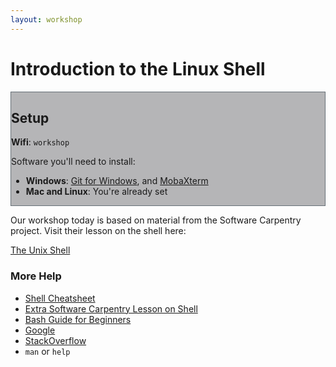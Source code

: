 ```yaml
---
layout: workshop
---
```


# Introduction to the Linux Shell

<div style="background-color: #b5b5b7; border: 1px solid #677077">

## Setup
**Wifi**: `workshop`

Software you'll need to install:
- **Windows**: [Git for Windows](https://git-for-windows.github.io/), and [MobaXterm](http://mobaxterm.mobatek.net)
- **Mac and Linux**: You're already set

</div> 

Our workshop today is based on material from the Software Carpentry project. Visit their lesson on the shell here: 

[The Unix Shell](http://swcarpentry.github.io/shell-novice/)


### More Help
- [Shell Cheatsheet](http://swcarpentry.github.io/shell-novice/reference.html)
- [Extra Software Carpentry Lesson on Shell](http://swcarpentry.github.io/shell-extras/)
- [Bash Guide for Beginners](http://www.tldp.org/LDP/Bash-Beginners-Guide/html/)
- [Google](https://www.google.ca/search?q=google+all+the+things)
- [StackOverflow](http://stackoverflow.com/questions/tagged/shell) 
- `man` or `help`
